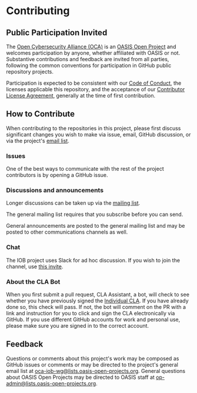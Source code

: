 # Contributing

## Public Participation Invited

The [Open Cybersecurity Alliance (OCA)](https://opencybersecurityalliance.org/) is an [OASIS Open Project](https://www.oasis-open.org/open-projects/) and welcomes participation by anyone, whether affiliated with OASIS or not. Substantive contributions and feedback are invited from all parties, following the common conventions for participation in GitHub public repository projects.

Participation is expected to be consistent with our [Code of Conduct](https://github.com/opencybersecurityalliance/oasis-open-project/blob/68f8ed4f99a6c289f946cfe93a1e7c488b357b23/CODE_OF_CONDUCT.md), the licenses applicable this repository, and the acceptance of our [Contributor License Agreement](https://cla-assistant.io/opencybersecurityalliance/), generally at the time of first contribution. 

## How to Contribute

When contributing to the repositories in this project, please first discuss significant changes you wish to make via issue, email, GitHub discussion, or via the project's [email list](https://lists.oasis-open-projects.org/g/oca-iob-wg).

### Issues

One of the best ways to communicate with the rest of the project contributors is by opening a GitHub issue.

### Discussions and announcements

Longer discussions can be taken up via the [mailing list](https://lists.oasis-open-projects.org/g/oca-iob-wg). 

The general mailing list requires that you subscribe before you can send. 

General announcements are posted to the general mailing list and may be posted to other communications channels as well. 

### Chat 

The IOB project uses Slack for ad hoc discussion. If you wish to join the channel, use [this invite](https://join.slack.com/t/open-cybersecurity/shared_invite/zt-1jsgt1053-oYsfBPXXChhbRO4JO5Xo1A).

### About the CLA Bot

When you first submit a pull request, CLA Assistant, a bot, will check to see whether you have previously signed the [Individual CLA](https://github.com/oasis-open-projects/documentation/blob/master/policy/clas-and-special-covenant.md). If you have already done so, this check will pass. If not, the bot will comment on the PR with a link and instruction for you to click and sign the CLA electronically via GitHub. If you use different GitHub accounts for work and personal use, please make sure you are signed in to the correct account.

## Feedback

Questions or comments about this project's work may be composed as GitHub issues or comments or may be directed to the project's general email list at [oca-iob-wg@lists.oasis-open-projects.org](mailto:oca-iob-wg@lists.oasis-open-projects.org). General questions about OASIS Open Projects may be directed to OASIS staff at [op-admin@lists.oasis-open-projects.org](mailto:op-admin@lists.oasis-open-projects.org).
